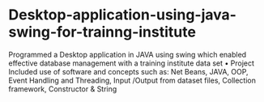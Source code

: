 # Desktop-application-using-java-swing-for-trainng-institute
Programmed a Desktop application in JAVA using swing which enabled effective database management with a training  institute data set • Project Included use of software and concepts such as: Net Beans, JAVA, OOP, Event Handling and Threading, Input /Output from dataset files, Collection framework, Constructor &amp; String 
